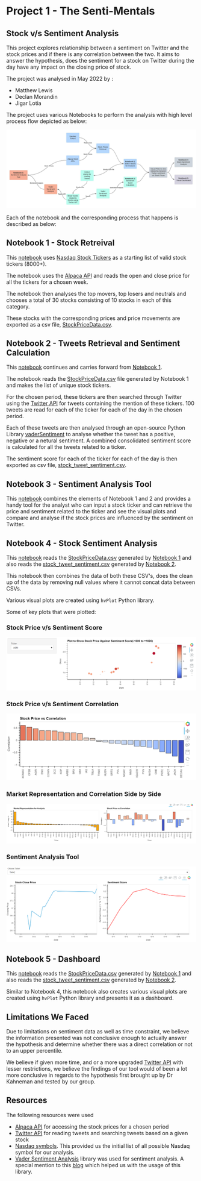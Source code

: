# Project 1 - The Senti-Mentals
## Stock v/s Sentiment Analysis

This project explores relationship between a sentiment on Twitter and the stock prices and if there is any correlation between the two.  It aims to answer the hypothesis, does the sentiment for a stock on Twitter during the day have any impact on the closing price of stock.

The project was analysed in May 2022 by :
-   Matthew Lewis
-   Declan Morandin
-   Jigar Lotia

The project uses various Notebooks to perform the analysis with high level process flow depicted as below:

![Flow Chart](Images/Flow%20Chart.jpeg)

Each of the notebook and the corresponding process that happens is described as below:

## Notebook 1 - Stock Retreival
This [notebook](StockDataRetrieval.ipynb) uses [Nasdaq Stock Tickers](https://www.nasdaq.com/market-activity/stocks/screener) as a starting list of valid stock tickers (8000+).

The notebook uses the [Alpaca API](https://app.alpaca.markets/) and reads the open and close price for all the tickers for a chosen week.

The notebook then analyses the top movers, top losers and neutrals and chooses a total of 30 stocks consisting of 10 stocks in each of this category.

These stocks with the corresponding prices and price movements are exported as a csv file, [StockPriceData.csv](Data/StockPriceData.csv).

## Notebook 2 - Tweets Retrieval and Sentiment Calculation

This [notebook](TweetRetrieval.ipynb) continues and carries forward from [Notebook 1](StockDataRetrieval.ipynb).  

The notebook reads the [StockPriceData.csv](Data/StockPriceData.csv) file generated by Notebook 1 and makes the list of unique stock tickers.

For the chosen period, these tickers are then searched through Twitter using the [Twitter API](https://developer.twitter.com/en/docs/twitter-api) for tweets containing the mention of these tickers.  100 tweets are read for each of the ticker for each of the day in the chosen period.

Each of these tweets are then analysed through an open-source Python Library [vaderSentiment](https://github.com/cjhutto/vaderSentiment) to analyse whether the tweet has a positive, negative or a netural sentiment.  A combined consolidated sentiment score is calculated for all the tweets related to a ticker.

The sentiment score for each of the ticker for each of the day is then exported as csv file, [stock_tweet_sentiment.csv](Data/stock_tweet_sentiment.csv).

## Notebook 3 - Sentiment Analysis Tool

This [notebook](CurrentSentimentTool.ipynb) combines the elements of Notebook 1 and 2 and provides a handy tool for the analyst who can input a stock ticker and can retrieve the price and sentiment related to the ticker and see the visual plots and compare and analyse if the stock prices are influenced by the sentiment on Twitter.

## Notebook 4 - Stock Sentiment Analysis

This [notebook](StockSentimentAnalysis.ipynb) reads the [StockPriceData.csv](Data/StockPriceData.csv) generated by [Notebook 1](StockDataRetrieval.ipynb) and also reads the [stock_tweet_sentiment.csv](Data/stock_tweet_sentiment.csv) generated by [Notebook 2](TweetRetrieval.ipynb).

This notebook then combines the data of both these CSV's, does the clean up of the data by removing null values where it cannot concat data between CSVs.  

Various visual plots are created using `hvPlot` Python library. 

Some of key plots that were plotted:

### Stock Price v/s Sentiment Score
![Stock Price v/s Sentiment Score](Images/Plot%20to%20show%20Stock%20Price%20Sentiment%20Score.PNG)

### Stock Price v/s Sentiment Correlation
![Stock Price v/s Sentiment Correlation](Images/Stock%20Price%20V%20Sentiment%20Correlation.PNG)

### Market Representation and Correlation Side by Side
![Market Representation and Correlation Side by Side](Images/Market%20Representation%20and%20Correlation%20side%20by%20side.PNG)

### Sentiment Analysis Tool
![Sentiment Analysis Tool](Images/Sentiment%20Analysis%20Tool.PNG)

## Notebook 5 - Dashboard

This [notebook](DashBoard.ipynb) reads the [StockPriceData.csv](Data/StockPriceData.csv) generated by [Notebook 1](StockDataRetrieval.ipynb) and also reads the [stock_tweet_sentiment.csv](Data/stock_tweet_sentiment.csv) generated by [Notebook 2](TweetRetrieval.ipynb).

Similar to Notebook 4, this notebook also creates various visual plots are created using `hvPlot` Python library and presents it as a dashboard.

## Limitations We Faced

Due to limitations on sentiment data as well as time constraint, we believe the information presented was not conclusive enough to actually answer the hypothesis and determine whether there was a direct correlation or not to an upper percentile.

We believe if given more time, and or a more upgraded [Twitter API](https://developer.twitter.com/en/docs/twitter-api) with lesser restrictions, we believe the findings of our tool would of been a lot more conclusive in regards to the hypothesis first brought up by Dr Kahneman and tested by our group.


## Resources

The following resources were used 
-  [Alpaca API](https://app.alpaca.markets/) for accessing the stock prices for a chosen period
-  [Twitter API](https://developer.twitter.com/en/docs/twitter-api) for reading tweets and searching tweets based on a given stock
-  [Nasdaq symbols](https://www.nasdaq.com/market-activity/stocks/screener). This provided us the initial list of all possible Nasdaq symbol for our analysis.
- [Vader Sentiment Analysis](https://github.com/cjhutto/vaderSentiment) library  was used for sentiment analysis.  A special mention to this [blog](https://www.analyticsvidhya.com/blog/2021/06/vader-for-sentiment-analysis/) which helped us with the usage of this library.
